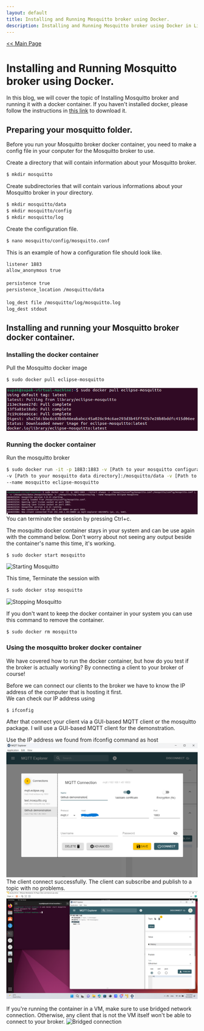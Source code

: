```yaml
---
layout: default
title: Installing and Running Mosquitto broker using Docker.
description: Installing and Running Mosquitto broker using Docker in Linux.
---
```


[<< Main Page](https://supakornpholsiri.github.io/)

# Installing and Running Mosquitto broker using Docker.
In this blog, we will cover the topic of Installing Mosquitto broker and running it with a docker container. If you haven't installed docker, please follow the instructions in [this link](https://docs.docker.com/engine/install/ubuntu/) to download it.

## Preparing your mosquitto folder.
Before you run your Mosquitto broker docker container, you need to make a config file in your conputer for the Mosquitto broker to use.

Create a directory that will contain information about your Mosquitto broker.
```sh
$ mkdir mosquitto
```
Create subdirectories that will contain various informations about your Mosquitto broker in your directory.
```sh
$ mkdir mosquitto/data
$ mkdir mosquitto/config
$ mkdir mosquitto/log
```
Create the configuration file.
```sh
$ nano mosquitto/config/mosquitto.conf
```
This is an example of how a configuration file should look like.
```sh
listener 1883
allow_anonymous true

persistence true
persistence_location /mosquitto/data

log_dest file /mosquitto/log/mosquitto.log
log_dest stdout
```

## Installing and running your Mosquitto broker docker container.
### Installing the docker container
Pull the Mosquitto docker image
```sh
$ sudo docker pull eclipse-mosquitto
```
![Pulling Mosquitto image](/assets/images/DockerPullMosquitto.png)

### Running the docker container
Run the mosquitto broker
```sh
$ sudo docker run -it -p 1883:1883 -v [Path to your mosquitto configuration file]:/mosquitto/config/mosquitto.conf \
-v [Path to your mosquitto data directory]:/mosquitto/data -v [Path to your mosquitto log directory]:/mosquitto/log \
--name mosquitto eclipse-mosquitto
```
![Mosquitto Running](/assets/images/MosquittoDocker.png)
You can terminate the session by pressing Ctrl+c.

The mosquitto docker container stays in your system and can be use again with the command below. Don't worry about not seeing any output beside the container's name this time, it's working.
```sh
$ sudo docker start mosquitto
```
![Starting Mosquitto]()

This time, Terminate the session with
```sh
$ sudo docker stop mosquitto
```
![Stopping Mosquitto]()


If you don't want to keep the docker container in your system you can use this command to remove the container.
```sh
$ sudo docker rm mosquitto
```

### Using the mosquitto broker docker container
We have covered how to run the docker container, but how do you test if the broker is actually working? By connecting a client to your broker of course!

Before we can connect our clients to the broker we have to know the IP address of the computer that is hosting it first. \
We can check our IP address using 
```sh
$ ifconfig
```

After that connect your client via a GUI-based MQTT client or the mosquitto package. I will use a GUI-based MQTT client for the demonstration. 

Use the IP address we found from ifconfig command as host \
![MQTT Explorer](/assets/images/MQTT_Explorer.png) \
The client connect successfully. The client can subscribe and publish to a topic with no problems. \
![Connected](/assets/images/ClientConnected.png)

If you're running the container in a VM, make sure to use bridged network connection. Otherwise, any client that is not the VM itself won't be able to connect to your broker.
![Bridged connection]()